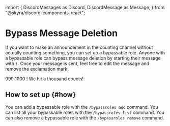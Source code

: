 import {
  DiscordMessages as Discord,
  DiscordMessage as Message,
} from "@skyra/discord-components-react";

# Bypass Message Deletion

If you want to make an announcement in the counting channel without actually counting something, you can set up a bypassable role. Anyone with a bypassable role can bypass message deletion by starting their message with `!`. Once your message is sent, feel free to edit the message and remove the exclamation mark.

<Discord>
  <Message>999</Message>
  <Message>1000</Message>
  <Message profile="promise">! We hit a thousand counts!</Message>
</Discord>

## How to set up {#how}

You can add a bypassable role with the `/bypassroles add` command. You can list all your bypassable roles with the `/bypassroles list` command. You can also remove a bypassable role with the `/bypassroles remove` command.
